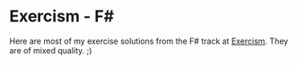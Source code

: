 # Exercism - F#

Here are most of my exercise solutions from the F# track at [Exercism](https://exercism.org/). They are of mixed quality. ;) 

